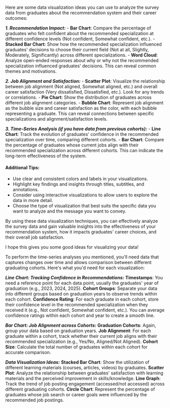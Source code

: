 
Here are some data visualization ideas you can use to analyze the survey data from graduates about the recommendation system and their career outcomes:

***1. Recommendation Impact:***
    -   **Bar Chart**: Compare the percentage of graduates who felt confident about the recommended   specialization at different confidence levels (Not confident, Somewhat confident, etc.).
    -   **Stacked Bar Chart**: Show how the recommended specialization influenced graduates' decisions to choose their current field (Not at all, Slightly, Moderately, Significantly) across different specializations.
    -   **Word Cloud**: Analyze open-ended responses about why or why not the recommended specialization influenced graduates' decisions. This can reveal common themes and motivations.

***2. Job Alignment and Satisfaction:***
    -   **Scatter Plot**: Visualize the relationship between job alignment (Not aligned, Somewhat aligned, etc.) and overall career satisfaction (Very dissatisfied, Dissatisfied, etc.). Look for any trends or correlations.
    -   **Pie Chart**: Show the distribution of graduates across different job alignment categories.
    -   **Bubble Chart**: Represent job alignment as the bubble size and career satisfaction as the color, with each bubble representing a graduate. This can reveal connections between specific specializations and alignment/satisfaction levels.

***3. Time-Series Analysis (if you have data from previous cohorts):***
    -   **Line Chart**: Track the evolution of graduates' confidence in the recommended specialization over time, comparing different cohorts.
    -   **Bar Chart**: Compare the percentage of graduates whose current jobs align with their recommended specialization across different cohorts. This can indicate the long-term effectiveness of the system.

#### Additional Tips:

-    Use clear and consistent colors and labels in your visualizations.
-    Highlight key findings and insights through titles, subtitles, and annotations.
-    Consider using interactive visualizations to allow users to explore the data in more detail.
-    Choose the type of visualization that best suits the specific data you want to analyze and the message you want to convey.

By using these data visualization techniques, you can effectively analyze the survey data and gain valuable insights into the effectiveness of your recommendation system, how it impacts graduates' career choices, and their overall job satisfaction.

I hope this gives you some good ideas for visualizing your data!



To perform the time-series analyses you mentioned, you'll need data that captures changes over time and allows comparison between different graduating cohorts. Here's what you'd need for each visualization:

***Line Chart: Tracking Confidence in Recommendations:***
**Timestamps**: You need a reference point for each data point, usually the graduates' year of graduation (e.g., 2023, 2024, 2025).
**Cohort Groups**: Separate your data into different groups based on graduation years to observe trends within each cohort.
**Confidence Rating**: For each graduate in each cohort, store their confidence level in the recommended specialization when they received it (e.g., Not confident, Somewhat confident, etc.). You can average confidence ratings within each cohort and year to create a smooth line.

***Bar Chart: Job Alignment across Cohorts:***
**Graduation Cohorts**: Again, group your data based on graduation years.
**Job Alignment**: For each graduate within a cohort, track whether their current job aligns with their recommended specialization (e.g., Yes/No, Aligned/Not Aligned).
**Cohort Size**: Calculate the total number of graduates within each cohort for accurate comparison.

***Data Visualization Ideas:***
**Stacked Bar Chart**: Show the utilization of different learning materials (courses, articles, videos) by graduates.
**Scatter Plot**: Analyze the relationship between graduates' satisfaction with learning materials and the perceived improvement in skills/knowledge.
**Line Graph**: Track the trend of job posting engagement (accessed/not accessed) across different graduating cohorts.
**Circle Chart**: Represent the percentage of graduates whose job search or career goals were influenced by the recommended job postings.

